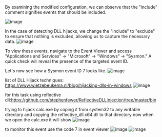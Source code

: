 By examining the modified configuration, we can observe that the "include" comment signifies events that should be included.

![image](https://github.com/vadaysakiv/windows-Event-Logs-/assets/90182273/45c594cb-4867-4b97-ae1f-09beff15ade1)

In the case of detecting DLL hijacks, we change the "include" to "exclude" to ensure that nothing is excluded, allowing us to capture the necessary data.
![image](https://github.com/vadaysakiv/windows-Event-Logs-/assets/90182273/dcf2b430-f1b2-4c39-b5cc-ec8f21a64ff0)

To view these events, navigate to the Event Viewer and access "Applications and Services" -> "Microsoft" -> "Windows" -> "Sysmon." A quick check will reveal the presence of the targeted event ID.



Let's now see how a Sysmon event ID 7 looks like.
![image](https://github.com/vadaysakiv/windows-Event-Logs-/assets/90182273/f78a8425-af59-4c7b-ab9b-2ed6d9ab9aae)


list of DLL Hijack techniques: https://www.wietzebeukema.nl/blog/hijacking-dlls-in-windows
![image](https://github.com/vadaysakiv/windows-Event-Logs-/assets/90182273/fba6d3b2-31c1-468d-9c9b-2d0db3ce22c1)

for this task using reflective dll:https://github.com/stephenfewer/ReflectiveDLLInjection/tree/master/bin

trying to hijack calc.exe by coping it from system32 to any writable directory and copying the reflective_dll.x64.dll to that directory
now when we open the calc.exe it will show 
![image](https://github.com/vadaysakiv/windows-Event-Logs-/assets/90182273/d29d1171-42eb-454e-b18b-02736b97d13e)


to monitor this event use  the code 7 in event viewer
![image](https://github.com/vadaysakiv/windows-Event-Logs-/assets/90182273/a509cdc2-7c09-4e03-920f-36c878a75cc2)
![image](https://github.com/vadaysakiv/windows-Event-Logs-/assets/90182273/a99ea413-528e-4d23-9792-cbaa01096908)


